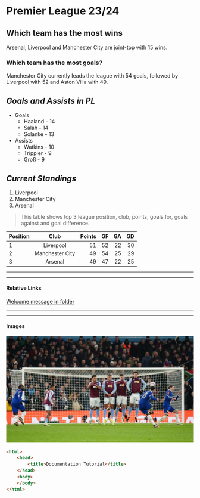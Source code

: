 # Premier League 23/24

## Which team has the most wins
Arsenal, Liverpool and Manchester City are joint-top with 15 wins.

### Which team has the most goals?
Manchester City currently leads the league with 54 goals, followed by Liverpool with 52 and Aston Villa with 49.

***Goals and Assists in PL***
-----------
* Goals
  * Haaland - 14
  * Salah - 14
  * Solanke - 13
* Assists
  * Watkins - 10
  * Trippier - 9
  * Groß - 9
    
___Current Standings___
----------
1. Liverpool
2. Manchester City
3. Arsenal

> This table shows top 3 league position, club, points, goals for, goals against and goal difference.

| Position | Club | Points | GF | GA | GD |
| :-------- | :-------: | --------: | --------: | --------: | --------: |
| 1 | Liverpool | 51 | 52 | 22 | 30 |
| 2 | Manchester City | 49 | 54 | 25 | 29 |
| 3 | Arsenal | 49 | 47 | 22 | 25 |

---
***
#### Relative Links
[Welcome message in folder](RoshawnL.md)
***
___
#### Images
![Image of Enzo Fernandez goal against Aston Villa](assets/RoshawnL_02.jpg)

```html
<html>
    <head>
        <title>Documentation Tutorial</title>
    </head>
    <body>
    </body>
</html>
```
